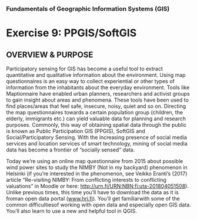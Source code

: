### Fundamentals of Geographic Information Systems (GIS)

# Exercise 9: PPGIS/SoftGIS

## OVERVIEW & PURPOSE

Participatory sensing for GIS has become a useful tool to extract quantitative and qualitative information
about the environment. Using map questionnaires is an easy way to collect experiential or other types of
information from the inhabitants about the everyday environment. Tools like Maptionnaire have enabled
urban planners, researchers and activist groups to gain insight about areas and phenomena. These tools
have been used to find places/areas that feel safe, insecure, noisy, quiet and so on. Directing the map
questionnaires towards a certain population group (children, the elderly, immigrants etc.) can yield
valuable data for planning and research purposes. Commonly, this way of obtaining spatial data through
the public is known as Public Participation GIS (PPGIS), SoftGIS and Social/Participatory Sensing. With
the increasing presence of social media services and location services of smart technology, mining of social
media data has become a frontier of “socially sensed” data.

Today we’re using an online map questionnaire from 2015 about possible wind power sites to study the
NIMBY (Not in my backyard) phenomenon in Helsinki (if you’re interested in the phenomenon, see Veikko
Eranti’s (2017) article “Re-visiting NIMBY: From conflicting interests to conflicting valuations” in Moodle
or here: http://urn.fi/URN:NBN:fi:uta-201804051508). Unlike previous times, this time you’ll have to
download the data as it is froman open data portal (www.hri.fi). You’ll get familiarwith some of the
common difficultiesof working with open data and especially open GIS data. You’ll also learn to use a
new and helpful tool in QGIS.
<!--stackedit_data:
eyJkaXNjdXNzaW9ucyI6eyJhdGNRU1NlSXNOV3JrUEhRIjp7In
N0YXJ0Ijo4NywiZW5kIjoxMDgsInRleHQiOiIjIyBPVkVSVklF
VyAmIFBVUlBPU0UifX0sImNvbW1lbnRzIjp7IjFyZ3lpRmNXZz
YyNjQ2NG0iOnsiZGlzY3Vzc2lvbklkIjoiYXRjUVNTZUlzTldy
a1BIUSIsInN1YiI6ImdoOjQwMzA0Nzg4IiwidGV4dCI6IkFkZC
BwaWN0dXJlIiwiY3JlYXRlZCI6MTY4Nzg1Mzg4NzM5MH19LCJo
aXN0b3J5IjpbLTIyMTQ3MzU1Nl19
-->